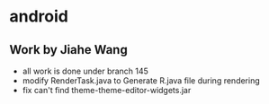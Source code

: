 # android
## Work by Jiahe Wang
* all work is done under branch 145
* modify RenderTask.java to Generate R.java file during rendering
* fix can't find theme-theme-editor-widgets.jar
